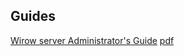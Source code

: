 ## Guides

[Wirow server Administrator's Guide](https://github.com/wirow-io/wirow-server/wirow.adoc) [pdf](https://github.com/wirow-io/wirow-server/wirow.pdf)

